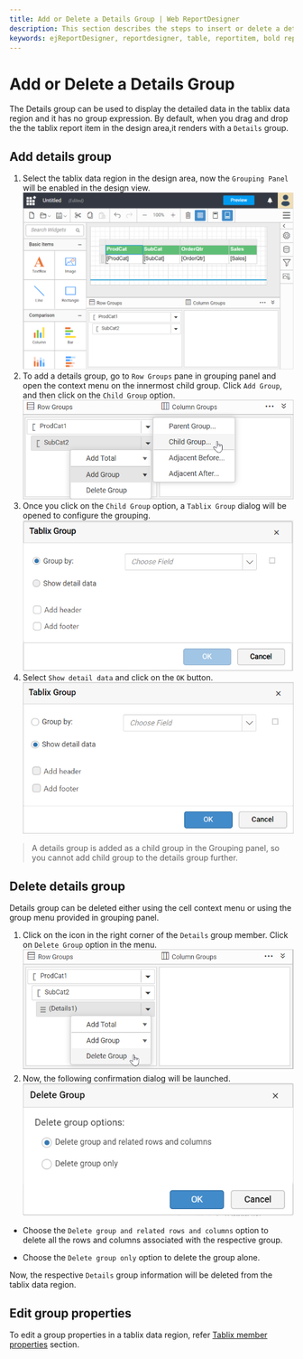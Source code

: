```yaml
---
title: Add or Delete a Details Group | Web ReportDesigner
description: This section describes the steps to insert or delete a details group in tablix in Bold Report Designer.
keywords: ejReportDesigner, reportdesigner, table, reportitem, bold reports, documentation, help, ej, user guide, demo, samples, bold reports, bold reporting
---
```


# Add or Delete a Details Group

The Details group can be used to display the detailed data in the tablix data region and it has no group expression. By default, when you drag and drop the the tablix report item in the design area,it renders with a `Details` group.

## Add details group

1. Select the tablix data region in the design area, now the `Grouping Panel` will be enabled in the design view.
![Open group menu](/static/assets/on-premise/images/report-designer/report-items/tablix-add-or-delete-details-group-ssrs/enable-grouping.png)
2. To add a details group, go to `Row Groups` pane in grouping panel and open the context menu on the innermost child group. Click `Add Group`, and then click on the `Child Group` option.
![Open group menu](/static/assets/on-premise/images/report-designer/report-items/tablix-add-or-delete-details-group-ssrs/add-child-group-menu.png)
3. Once you click on the `Child Group` option, a `Tablix Group` dialog will be opened to configure the grouping.
![Open group menu](/static/assets/on-premise/images/report-designer/report-items/tablix-add-or-delete-details-group-ssrs/tablix-group-dialog.png)
4. Select `Show detail data` and click on the `OK` button.
![Open group menu](/static/assets/on-premise/images/report-designer/report-items/tablix-add-or-delete-details-group-ssrs/enable-show-detail-data.png)

> A details group is added as a child group in the Grouping panel, so you cannot add child group to the details group further.

## Delete details group

Details group can be deleted either using the cell context menu or using the group menu provided in grouping panel.

1. Click on the icon in the right corner of the `Details` group member. Click on `Delete Group` option in the menu.
![Open group menu](/static/assets/on-premise/images/report-designer/report-items/tablix-add-or-delete-details-group-ssrs/delete-group.png)
2. Now, the following confirmation dialog will be launched.
![Open group member properties](/static/assets/on-premise/images/report-designer/report-items/tablix/delete-group-dialog.png)

* Choose the `Delete group and related rows and columns` option to delete all the rows and columns associated with the respective group.

* Choose the  `Delete group only` option to delete the group alone.

Now, the respective `Details` group information will be deleted from the tablix data region.

## Edit group properties

To edit a group properties in a tablix data region, refer [Tablix member properties](./../../../report-items/tablix/grouping-panel/#group-member-properties) section.